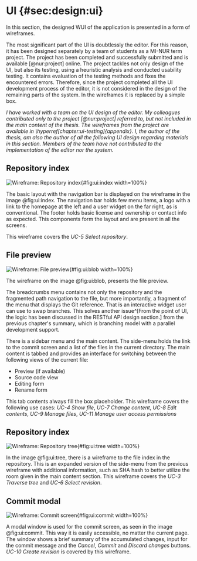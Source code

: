 # UI {#sec:design:ui}

In this section, the designed WUI of the application is presented in a form of wireframes.

The most significant part of the UI is doubtlessly the editor.
For this reason, it has been designed separately by a team of students as a MI-NUR term project.
The project has been completed and successfully submitted and is available [@nur:project] online.
The project tackles not only design of the UI, but also its testing, using a heuristic analysis and conducted usability testing.
It contains evaluation of the testing methods and fixes the encountered errors.
Therefore, since the project completed all the UI development process of the editor, it is not considered in the design of the remaining parts of the system.
In the wireframes it is replaced by a simple box.

_I have worked with a team on the UI design of the editor. My colleagues contributed only to the project [@nur:project] referred to, but not included in the main content of the thesis. The wireframes from the project are available in \hyperref[chapter:ui-testing]{appendix}. I, the author of the thesis, am also the author of all the following UI design regarding materials in this section. Members of the team have not contributed to the implementation of the editor nor the system._

## Repository index

![Wireframe: Repository index](./src/assets/images/ui/index){#fig:ui:index width=100%}

The basic layout with the navigation bar is displayed on the wireframe in the image @fig:ui:index.
The navigation bar holds few menu items, a logo with a link to the homepage at the left and a user widget on the far right, as is conventional.
The footer holds basic license and ownership or contact info as expected.
This components form the layout and are present in all the screens.

This wireframe covers the *UC-5 Select repository*.

## File preview

![Wireframe: File preview](./src/assets/images/ui/blob){#fig:ui:blob width=100%}

The wireframe on the image @fig:ui:blob, presents the file preview.

The breadcrumbs menu contains not only the repository and the fragmented path navigation to the file, but more importantly, a fragment of the menu that displays the Git reference.
That is an interactive widget user can use to swap branches.
This solves another issue^[From the point of UI, the logic has been discussed in the RESTful API design section.] from the previous chapter's summary, which is branching model with a parallel development support.

There is a sidebar menu and the main content.
The side-menu holds the link to the commit screen and a list of the files in the current directory.
The main content is tabbed and provides an interface for switching between the following views of the current file:

 - Preview (if available)
 - Source code view
 - Editing form
 - Rename form

This tab contents always fill the box placeholder.
This wireframe covers the following use cases: *UC-4 Show file*, *UC-7 Change content*, *UC-8 Edit contents*, *UC-9 Manage files*, *UC-11 Manage user access permissions*


## Repository index

![Wireframe: Repository tree](./src/assets/images/ui/tree){#fig:ui:tree width=100%}

In the image @fig:ui:tree, there is a wireframe to the file index in the repository.
This is an expanded version of the side-menu from the previous wireframe with additional information, such as SHA hash to better utilize the room given in the main content section.
This wireframe covers the *UC-3 Traverse tree* and *UC-6 Select revision*.

## Commit modal

![Wireframe: Commit screen](./src/assets/images/ui/commit){#fig:ui:commit width=100%}

A modal window is used for the commit screen, as seen in the image @fig:ui:commit.
This way it is easily accessible, no matter the current page.
The window shows a brief summary of the accumulated changes, input for the commit message and the *Cancel*, *Commit* and *Discard changes* buttons.
*UC-10 Create revision* is covered by this wireframe.
